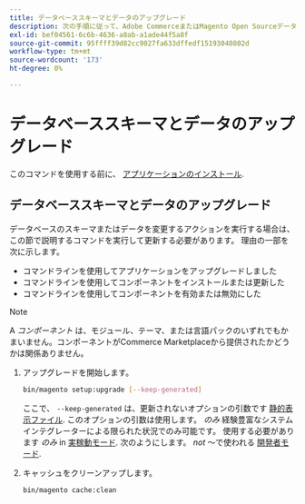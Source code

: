 ```yaml
---
title: データベーススキーマとデータのアップグレード
description: 次の手順に従って、Adobe CommerceまたはMagento Open Sourceデータベーススキーマをアップグレードします。
exl-id: bef04561-6c6b-4636-a8ab-a1ade44f5a8f
source-git-commit: 95ffff39d82cc9027fa633dffedf15193040802d
workflow-type: tm+mt
source-wordcount: '173'
ht-degree: 0%

---
```


# データベーススキーマとデータのアップグレード

このコマンドを使用する前に、 [アプリケーションのインストール](../advanced.md).

## データベーススキーマとデータのアップグレード

データベースのスキーマまたはデータを変更するアクションを実行する場合は、この節で説明するコマンドを実行して更新する必要があります。 理由の一部を次に示します。

* コマンドラインを使用してアプリケーションをアップグレードしました
* コマンドラインを使用してコンポーネントをインストールまたは更新した
* コマンドラインを使用してコンポーネントを有効または無効にした

>[!NOTE]
>
>A *コンポーネント* は、モジュール、テーマ、または言語パックのいずれでもかまいません。コンポーネントがCommerce Marketplaceから提供されたかどうかは関係ありません。

1. アップグレードを開始します。

   ```bash
   bin/magento setup:upgrade [--keep-generated]
   ```

   ここで、 `--keep-generated` は、更新されないオプションの引数です [静的表示ファイル](../../configuration/cli/static-view-file-deployment.md). このオプションの引数は使用します。 *のみ* 経験豊富なシステムインテグレーターによる限られた状況でのみ可能です。 使用する必要があります *のみ* in [実稼動モード](../../configuration/bootstrap/application-modes.md#production-mode). 次のようにします。 *not* ～で使われる [開発者モード](../../configuration/bootstrap/application-modes.md#developer-mode).

1. キャッシュをクリーンアップします。

   ```bash
   bin/magento cache:clean
   ```
